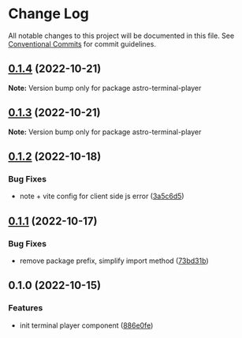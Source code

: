 # Change Log

All notable changes to this project will be documented in this file.
See [Conventional Commits](https://conventionalcommits.org) for commit guidelines.

## [0.1.4](https://github.com/JulianCataldo/web-garden/compare/astro-terminal-player@0.1.3...astro-terminal-player@0.1.4) (2022-10-21)

**Note:** Version bump only for package astro-terminal-player





## [0.1.3](https://github.com/JulianCataldo/web-garden/compare/astro-terminal-player@0.1.2...astro-terminal-player@0.1.3) (2022-10-21)

**Note:** Version bump only for package astro-terminal-player





## [0.1.2](https://github.com/JulianCataldo/web-garden/compare/astro-terminal-player@0.1.1...astro-terminal-player@0.1.2) (2022-10-18)


### Bug Fixes

* note + vite config for client side js error ([3a5c6d5](https://github.com/JulianCataldo/web-garden/commit/3a5c6d52a58623b49190f4988774024a4802b12a))



## [0.1.1](https://github.com/JulianCataldo/web-garden/compare/astro-terminal-player@0.1.0...astro-terminal-player@0.1.1) (2022-10-17)


### Bug Fixes

* remove package prefix, simplify import method ([73bd31b](https://github.com/JulianCataldo/web-garden/commit/73bd31bf1f501624036a74a3f19c5bf83cc9c0a4))



## 0.1.0 (2022-10-15)


### Features

* init terminal player component ([886e0fe](https://github.com/JulianCataldo/web-garden/commit/886e0feef9481b8a010576de1faa205ba6f5fd57))

